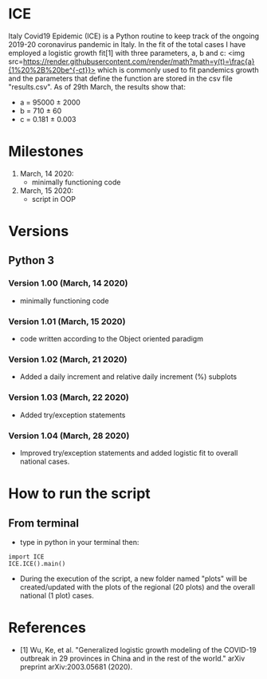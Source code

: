 # ICE
Italy Covid19 Epidemic (ICE) is a Python routine to keep track of the ongoing 2019-20 coronavirus pandemic in Italy. In the fit of the total cases I have employed a logistic growth fit[1] with three parameters, a, b and c:
<img src=https://render.githubusercontent.com/render/math?math=y(t)=\frac{a}{1%20%2B%20be^{-ct}}>
 which is commonly used to fit pandemics growth and the parameters that define the function are stored in the csv file "results.csv". As of 29th March, the results show that:
 - a = 95000 ± 2000
 - b = 710 ± 60
  - c = 0.181 ± 0.003

# Milestones
1. March, 14 2020:
   - minimally functioning code
2. March, 15 2020:
   - script in OOP

# Versions
## Python 3
### Version 1.00 (March, 14 2020)
- minimally functioning code
### Version 1.01 (March, 15 2020)
- code written according to the Object oriented paradigm
### Version 1.02 (March, 21 2020)
- Added a daily increment and relative daily increment (%) subplots
### Version 1.03 (March, 22 2020)
- Added try/exception statements
### Version 1.04 (March, 28 2020)
- Improved try/exception statements and added logistic fit to overall national cases.

# How to run the script
## From terminal
- type in python in your terminal then:
```
import ICE
ICE.ICE().main()
```
- During the execution of the script, a new folder named "plots" will be created/updated with the plots of the regional (20 plots) and the overall national (1 plot) cases.

# References
- [1] Wu, Ke, et al. "Generalized logistic growth modeling of the COVID-19 outbreak in 29 provinces in China and in the rest of the world." arXiv preprint arXiv:2003.05681 (2020).
